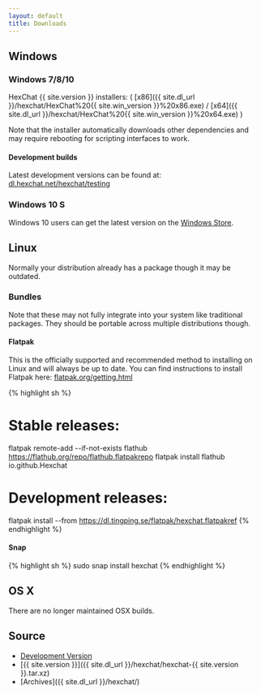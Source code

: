 ```yaml
---
layout: default
title: Downloads
---
```


## Windows

### Windows 7/8/10

HexChat {{ site.version }} installers: ( [x86]({{ site.dl_url }}/hexchat/HexChat%20{{ site.win_version }}%20x86.exe) / [x64]({{ site.dl_url }}/hexchat/HexChat%20{{ site.win_version }}%20x64.exe) )

Note that the installer automatically downloads other dependencies and may require
rebooting for scripting interfaces to work.

#### Development builds

Latest development versions can be found at: [dl.hexchat.net/hexchat/testing](https://dl.hexchat.net/hexchat/testing)

### Windows 10 S

Windows 10 users can get the latest version on the [Windows Store](ms-windows-store://pdp/?productid=9nrrbgttm4j2).

## Linux
Normally your distribution already has a package though it may be outdated.

### Bundles
Note that these may not fully integrate into your system like traditional packages. They should be portable
across multiple distributions though.

#### Flatpak

This is the officially supported and recommended method to installing on Linux and will always be
up to date. You can find instructions to install Flatpak here: [flatpak.org/getting.html](https://flatpak.org/getting.html)

{% highlight sh %}
# Stable releases:
flatpak remote-add --if-not-exists flathub https://flathub.org/repo/flathub.flatpakrepo
flatpak install flathub io.github.Hexchat

# Development releases:
flatpak install --from https://dl.tingping.se/flatpak/hexchat.flatpakref
{% endhighlight %}

#### Snap

{% highlight sh %}
sudo snap install hexchat
{% endhighlight %}

## OS X

There are no longer maintained OSX builds.

## Source
- [Development Version](https://github.com/hexchat/hexchat/archive/master.tar.gz)
- [{{ site.version }}]({{ site.dl_url }}/hexchat/hexchat-{{ site.version }}.tar.xz)
- [Archives]({{ site.dl_url }}/hexchat/)
